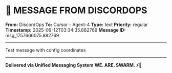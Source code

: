 # 🔵 MESSAGE FROM DISCORDOPS

**From:** DiscordOps
**To:** Cursor - Agent-4
**Type:** text
**Priority:** regular
**Timestamp:** 2025-09-12T03:34:35.882769
**Message ID:** msg_1757666075.882769

---

Test message with config coordinates

---

**Delivered via Unified Messaging System**
**WE. ARE. SWARM. ⚡🐝**
